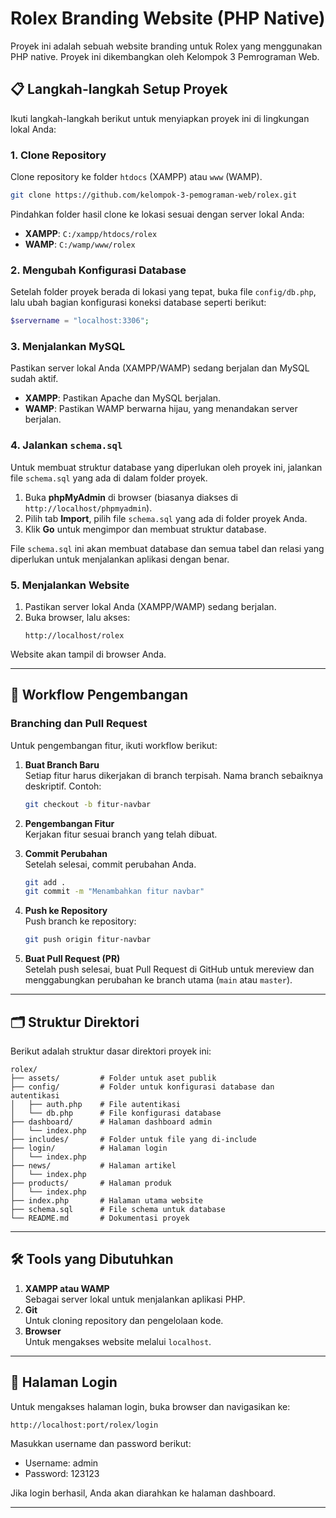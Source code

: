 # Rolex Branding Website (PHP Native)

Proyek ini adalah sebuah website branding untuk Rolex yang menggunakan PHP native. Proyek ini dikembangkan oleh Kelompok 3 Pemrograman Web.

## 📋 Langkah-langkah Setup Proyek

Ikuti langkah-langkah berikut untuk menyiapkan proyek ini di lingkungan lokal Anda:

### 1. Clone Repository

Clone repository ke folder `htdocs` (XAMPP) atau `www` (WAMP).

```bash
git clone https://github.com/kelompok-3-pemograman-web/rolex.git
```

Pindahkan folder hasil clone ke lokasi sesuai dengan server lokal Anda:

- **XAMPP**: `C:/xampp/htdocs/rolex`
- **WAMP**: `C:/wamp/www/rolex`

### 2. Mengubah Konfigurasi Database

Setelah folder proyek berada di lokasi yang tepat, buka file `config/db.php`, lalu ubah bagian konfigurasi koneksi database seperti berikut:

```php
$servername = "localhost:3306";
```

### 3. Menjalankan MySQL

Pastikan server lokal Anda (XAMPP/WAMP) sedang berjalan dan MySQL sudah aktif.

- **XAMPP**: Pastikan Apache dan MySQL berjalan.
- **WAMP**: Pastikan WAMP berwarna hijau, yang menandakan server berjalan.

### 4. Jalankan `schema.sql`

Untuk membuat struktur database yang diperlukan oleh proyek ini, jalankan file `schema.sql` yang ada di dalam folder proyek.

1. Buka **phpMyAdmin** di browser (biasanya diakses di `http://localhost/phpmyadmin`).
2. Pilih tab **Import**, pilih file `schema.sql` yang ada di folder proyek Anda.
3. Klik **Go** untuk mengimpor dan membuat struktur database.

File `schema.sql` ini akan membuat database dan semua tabel dan relasi yang diperlukan untuk menjalankan aplikasi dengan benar.

### 5. Menjalankan Website

1. Pastikan server lokal Anda (XAMPP/WAMP) sedang berjalan.
2. Buka browser, lalu akses:
   ```
   http://localhost/rolex
   ```

Website akan tampil di browser Anda.

---

## 🌲 Workflow Pengembangan

### Branching dan Pull Request

Untuk pengembangan fitur, ikuti workflow berikut:

1. **Buat Branch Baru**\
   Setiap fitur harus dikerjakan di branch terpisah. Nama branch sebaiknya deskriptif. Contoh:

   ```bash
   git checkout -b fitur-navbar
   ```

2. **Pengembangan Fitur**\
   Kerjakan fitur sesuai branch yang telah dibuat.

3. **Commit Perubahan**\
   Setelah selesai, commit perubahan Anda.

   ```bash
   git add .
   git commit -m "Menambahkan fitur navbar"
   ```

4. **Push ke Repository**\
   Push branch ke repository:

   ```bash
   git push origin fitur-navbar
   ```

5. **Buat Pull Request (PR)**\
   Setelah push selesai, buat Pull Request di GitHub untuk mereview dan menggabungkan perubahan ke branch utama (`main` atau `master`).

---

## 🗂 Struktur Direktori

Berikut adalah struktur dasar direktori proyek ini:

```
rolex/
├── assets/         # Folder untuk aset publik
├── config/         # Folder untuk konfigurasi database dan autentikasi
│   ├── auth.php    # File autentikasi
│   └── db.php      # File konfigurasi database
├── dashboard/      # Halaman dashboard admin
│   └── index.php
├── includes/       # Folder untuk file yang di-include
├── login/          # Halaman login
│   └── index.php
├── news/           # Halaman artikel
│   └── index.php
├── products/       # Halaman produk
│   └── index.php
├── index.php       # Halaman utama website
├── schema.sql      # File schema untuk database
└── README.md       # Dokumentasi proyek
```

---

## 🛠 Tools yang Dibutuhkan

1. **XAMPP atau WAMP**\
   Sebagai server lokal untuk menjalankan aplikasi PHP.
2. **Git**\
   Untuk cloning repository dan pengelolaan kode.
3. **Browser**\
   Untuk mengakses website melalui `localhost`.

---

## 🔐 Halaman Login
Untuk mengakses halaman login, buka browser dan navigasikan ke:

```bash
http://localhost:port/rolex/login
```

Masukkan username dan password berikut:

* Username: admin
* Password: 123123

Jika login berhasil, Anda akan diarahkan ke halaman dashboard.

---

